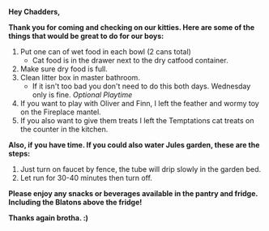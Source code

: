 **Hey Chadders,**

**Thank you for coming and checking on our kitties. Here are some of the things that would be great to do for our boys:**

1. Put one can of wet food in each bowl (2 cans total)
    - Cat food is in the drawer next to the dry catfood container.
2. Make sure dry food is full.
3. Clean litter box in master bathroom.
    - If it isn't too bad you don't need to do this both days. Wednesday only is fine.
_Optional Playtime_
4. If you want to play with Oliver and Finn, I left the feather and wormy toy on the Fireplace mantel.
5. If you also want to give them treats I left the Temptations cat treats on the counter in the kitchen.

**Also, if you have time. If you could also water Jules garden, these are the steps:**

1. Just turn on faucet by fence, the tube will drip slowly in the garden bed.
2. Let run for 30-40 minutes then turn off.

**Please enjoy any snacks or beverages available in the pantry and fridge. Including the Blatons above the fridge!**

**Thanks again brotha. :)**

